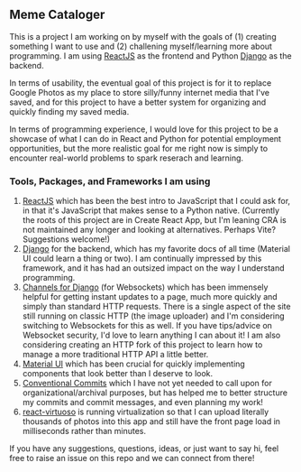 ## Meme Cataloger

This is a project I am working on by myself with the goals of (1) creating something I want to use and (2) challening myself/learning more about programming.  I am using [ReactJS](https://react.dev/) as the frontend and Python [Django](docs.djangoproject.com) as the backend.

In terms of usability, the eventual goal of this project is for it to replace Google Photos as my place to store silly/funny internet media that I've saved, and for this project to have a better system for organizing and quickly finding my saved media.

In terms of programming experience, I would love for this project to be a showcase of what I can do in React and Python for potential employment opportunities, but the more realistic goal for me right now is simply to encounter real-world problems to spark reserach and learning.

### Tools, Packages, and Frameworks I am using
 1. [ReactJS](https://react.dev/) which has been the best intro to JavaScript that I could ask for, in that it's JavaScript that makes sense to a Python native.  (Currently the roots of this project are in Create React App, but I'm leaning CRA is not maintained any longer and looking at alternatives.  Perhaps Vite?  Suggestions welcome!)
 2. [Django](docs.djangoproject.com) for the backend, which has my favorite docs of all time (Material UI could learn a thing or two).  I am continually impressed by this framework, and it has had an outsized impact on the way I understand programming.
 3. [Channels for Django](https://channels.readthedocs.io/en/latest/) (for Websockets) which has been immensely helpful for getting instant updates to a page, much more quickly and simply than standard HTTP requests.  There is a single aspect of the site still running on classic HTTP (the image uploader) and I'm considering switching to Websockets for this as well.  If you have tips/advice on Websocket security, I'd love to learn anything I can about it!  I am also considering creating an HTTP fork of this project to learn how to manage a more traditional HTTP API a little better.
 4. [Material UI](https://mui.com/material-ui/getting-started/) which has been crucial for quickly implementing components that look better than I deserve to look.
 5. [Conventional Commits](conventionalcommits.org) which I have not yet needed to call upon for organizational/archival purposes, but has helped me to better structure my commits and commit messages, and even planning my work!
 6. [react-virtuoso](https://virtuoso.dev/) is running virtualization so that I can upload literally thousands of photos into this app and still have the front page load in milliseconds rather than minutes.

If you have any suggestions, questions, ideas, or just want to say hi, feel free to raise an issue on this repo and we can connect from there!
